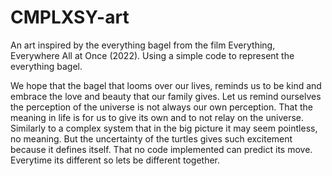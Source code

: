 # CMPLXSY-art
An art inspired by the everything bagel from  the film Everything, Everywhere All at Once (2022). Using a simple code to represent the everything bagel.

We hope that the bagel that looms over our lives, reminds us to be kind and embrace the love and beauty that our family gives. Let us remind ourselves the perception of the universe is not always our own perception. That the meaning in life is for us to give its own and to not relay on the universe. Similarly to a complex system that in the big picture it may seem pointless, no meaning. But the uncertainty of the turtles gives such excitement because it defines itself. That no code implemented can predict its move. Everytime its different so lets be different together.
